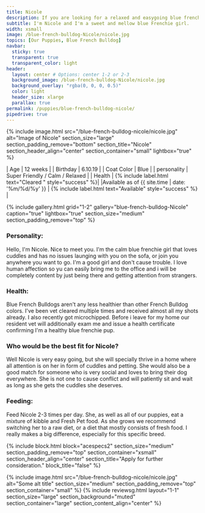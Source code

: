 ```yaml
---
title: Nicole
description: If you are looking for a relaxed and easygoing blue frenchie pup, this might just be your baby girl. She is sweet, affectionate and a really well behaved and well adjusted little pup. She is 12 weeks old and located in New York City.
subtitle: I'm Nicole and I'm a sweet and mellow blue Frenchie girl.
width: xsmall
image: /blue-french-bulldog-Nicole/nicole.jpg
topics: [Our Puppies, Blue French Bulldog]
navbar:
  sticky: true
  transparent: true
  transparent_color: light
header:
  layout: center # Options: center 1-2 or 2-3
  background_image: /blue-french-bulldog-Nicole/nicole.jpg
  background_overlay: "rgba(0, 0, 0, 0.5)"
  color: light
  header_size: xlarge
  parallax: true
permalink: /puppies/blue-french-bulldog-nicole/
pipedrive: true
---
```


  {% include image.html 
	src="/blue-french-bulldog-nicole/nicole.jpg"
  alt="Image of Nicole"
  section_size="large"
  section_padding_remove="bottom"
  section_title="Nicole"
  section_header_align="center"
  section_container="small"
  lightbox="true"
%}


| Age     | 12 weeks  |
| Birthday     | 6.10.19   |
| Coat Color     | Blue   |
| personality     | Super Friendly / Calm / Relaxed |
| Health     |  {% include label.html text="Cleared " style="success" %}|
|Available as of {{ site.time | date: '%m/%d/%y' }}  | {% include label.html text="Available" style="success" %} |

{% include gallery.html 
	grid="1-2"
	gallery="blue-french-bulldog-Nicole"
	caption="true"
	lightbox="true"
  section_size="medium"
  section_padding_remove="top"
%}

### Personality: 
Hello, I'm Nicole. Nice to meet you. I'm the calm blue frenchie girl that loves cuddles and has no issues launging with you on the sofa, or join you anywhere you want to go. I'm a good girl and don't cause trouble. I love human affection so yu can easily bring me to the office and i will be completely content by just being there and getting attention from strangers.


### Health: 
Blue French Bulldogs aren't any less healthier than other French Bulldog colors. I've been vet cleared multiple times and received almost all my shots already. I also recently got microchipped. Before i leave for my home our resident vet will additionally exam me and issue a health certificate confirming I'm a healthy blue frenchie pup.

### Who would be the best fit for Nicole?
Well Nicole is very easy going, but she will specially thrive in a home where all attention is on her in form of cuddles and petting. She would also be a good match for someone who is very social and loves to bring their dog everywhere. She is not one to cause conflict and will patiently sit and wait as long as she gets the cuddles she deserves. 

 
### Feeding: 
Feed Nicole 2-3 times per day. She, as well as all of our puppies, eat a mixture of kibble and Fresh Pet food. As she grows we recommend switching her to a raw diet, or a diet that mostly consists of fresh food. I really makes a big difference, especially for this specific breed. 

{% include block.html 
  block="acespecs2"
  section_size="medium"
  section_padding_remove="top"
  section_container="xsmall"
  section_header_align="center"
  section_title="Apply for further consideration."
  block_title="false"
%}

{% include image.html 
	src="/blue-french-bulldog-nicole/nicole.jpg"
  alt="Some alt title"
  section_size="medium"
  section_padding_remove="top"
  section_container="small"
%}
{% include reviewsg.html 
   layout="1-1"
  section_size="large"
  section_background="muted"
  section_container="large"
  section_content_align="center"
%}
